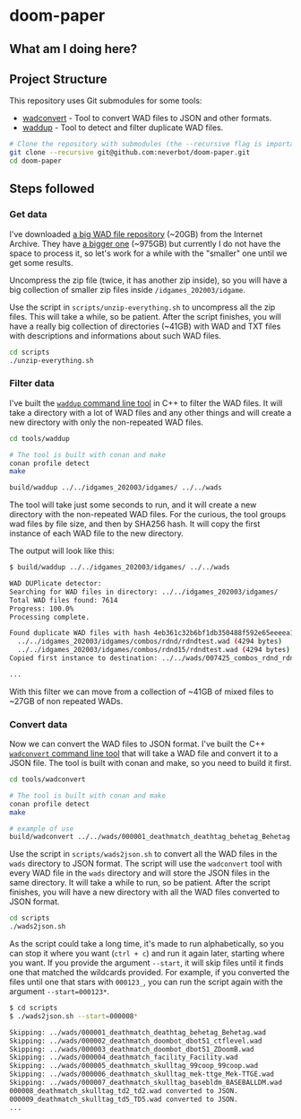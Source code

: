 # doom-paper

## What am I doing here?

## Project Structure

This repository uses Git submodules for some tools:

- [wadconvert](https://github.com/neverbot/wadconvert) - Tool to convert WAD files to JSON and other formats.
- [waddup](https://github.com/neverbot/waddup) - Tool to detect and filter duplicate WAD files.

```bash
# Clone the repository with submodules (the --recursive flag is important)
git clone --recursive git@github.com:neverbot/doom-paper.git
cd doom-paper
```

## Steps followed

### Get data

I've downloaded [a big WAD file repository](https://archive.org/details/idgames_202003) (~20GB) from the Internet Archive. They have [a bigger one](https://archive.org/details/wadarchive) (~975GB) but currently I do not have the space to process it, so let's work for a while with the "smaller" one until we get some results.

Uncompress the zip file (twice, it has another zip inside), so you will have a big collection of smaller zip files inside `/idgames_202003/idgame`.

Use the script in `scripts/unzip-everything.sh` to uncompress all the zip files. This will take a while, so be patient. After the script finishes, you will have a really big collection of directories (~41GB) with WAD and TXT files with descriptions and informations about such WAD files.

```bash
cd scripts
./unzip-everything.sh
```

### Filter data

I've built the [`waddup` command line tool](https://github.com/neverbot/waddup) in C++ to filter the WAD files. It will take a directory with a lot of WAD files and any other things and will create a new directory with only the non-repeated WAD files.

```bash
cd tools/waddup

# The tool is built with conan and make
conan profile detect
make

build/waddup ../../idgames_202003/idgames/ ../../wads
```

The tool will take just some seconds to run, and it will create a new directory with the non-repeated WAD files. For the curious, the tool groups wad files by file size, and then by SHA256 hash. It will copy the first instance of each WAD file to the new directory.

The output will look like this:

```bash
$ build/waddup ../../idgames_202003/idgames/ ../../wads

WAD DUPlicate detector:
Searching for WAD files in directory: ../../idgames_202003/idgames/
Total WAD files found: 7614
Progress: 100.0%
Processing complete.

Found duplicate WAD files with hash 4eb361c32b6bf1db350488f592e65eeeea17f0821d2b26966bf92106e84ccdb7:
  ../../idgames_202003/idgames/combos/rdnd/rdndtest.wad (4294 bytes)
  ../../idgames_202003/idgames/combos/rdnd15/rdndtest.wad (4294 bytes)
Copied first instance to destination: ../../wads/007425_combos_rdnd_rdndtest.wad

...
```

With this filter we can move from a collection of ~41GB of mixed files to ~27GB of non repeated WADs.

### Convert data

Now we can convert the WAD files to JSON format. I've built the C++ [`wadconvert` command line tool](https://github.com/neverbot/wadconvert) that will take a WAD file and convert it to a JSON file. The tool is built with conan and make, so you need to build it first.

```bash
cd tools/wadconvert

# The tool is built with conan and make
conan profile detect
make

# example of use
build/wadconvert ../../wads/000001_deathmatch_deathtag_behetag_Behetag.wad ../../test.json
```

Use the script in `scripts/wads2json.sh` to convert all the WAD files in the `wads` directory to JSON format. The script will use the `wadconvert` tool with every WAD file in the `wads` directory and will store the JSON files in the same directory. It will take a while to run, so be patient. After the script finishes, you will have a new directory with all the WAD files converted to JSON format.

```bash
cd scripts
./wads2json.sh
```

As the script could take a long time, it's made to run alphabetically, so you can stop it where you want (`ctrl + c`) and run it again later, starting where you want. If you provide the argument `--start`, it will skip files until it finds one that matched the wildcards provided. For example, if you converted the files until one that stars with `000123_`, you can run the script again with the argument `--start=000123*`.

```bash
$ cd scripts
$ ./wads2json.sh --start=000008*

Skipping: ../wads/000001_deathmatch_deathtag_behetag_Behetag.wad
Skipping: ../wads/000002_deathmatch_doombot_dbot51_ctflevel.wad
Skipping: ../wads/000003_deathmatch_doombot_dbot51_ZDoomB.wad
Skipping: ../wads/000004_deathmatch_facility_Facility.wad
Skipping: ../wads/000005_deathmatch_skulltag_99coop_99coop.wad
Skipping: ../wads/000006_deathmatch_skulltag_mek-ttge_Mek-TTGE.wad
Skipping: ../wads/000007_deathmatch_skulltag_basebldm_BASEBALLDM.wad
000008_deathmatch_skulltag_td2_td2.wad converted to JSON.
000009_deathmatch_skulltag_td5_TD5.wad converted to JSON.
...
```

